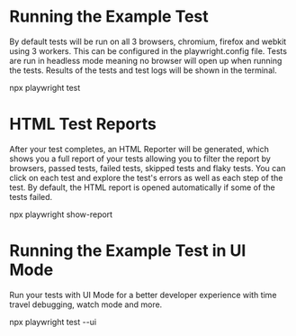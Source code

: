 # Running the Example Test
By default tests will be run on all 3 browsers, chromium, firefox and webkit using 3 workers. This can be configured in the playwright.config file. Tests are run in headless mode meaning no browser will open up when running the tests. Results of the tests and test logs will be shown in the terminal.

npx playwright test

# HTML Test Reports
After your test completes, an HTML Reporter will be generated, which shows you a full report of your tests allowing you to filter the report by browsers, passed tests, failed tests, skipped tests and flaky tests. You can click on each test and explore the test's errors as well as each step of the test. By default, the HTML report is opened automatically if some of the tests failed.

npx playwright show-report

# Running the Example Test in UI Mode
Run your tests with UI Mode for a better developer experience with time travel debugging, watch mode and more.

npx playwright test --ui
